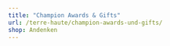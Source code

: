 ```yaml
---
title: "Champion Awards & Gifts"
url: /terre-haute/champion-awards-und-gifts/
shop: Andenken
---
```

